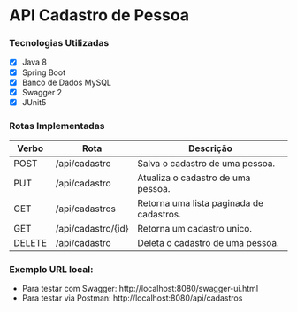 # API Cadastro de Pessoa
### Tecnologias Utilizadas

- [x] Java 8
- [x] Spring Boot
- [x] Banco de Dados MySQL
- [x] Swagger 2
- [x] JUnit5

### Rotas Implementadas

| Verbo  | Rota              | Descrição                               |
|--------|-------------------|-----------------------------------------|
| POST   | /api/cadastro     | Salva o cadastro de uma pessoa.         |
| PUT    | /api/cadastro     | Atualiza o cadastro de uma pessoa.      |
| GET    | /api/cadastros    | Retorna uma lista paginada de cadastros.| 
| GET    | /api/cadastro/{id}| Retorna um cadastro unico.              |
| DELETE | /api/cadastro     | Deleta o cadastro de uma pessoa.        |


### Exemplo URL local: 
- Para testar com Swagger: http://localhost:8080/swagger-ui.html
- Para testar via Postman: http://localhost:8080/api/cadastros
